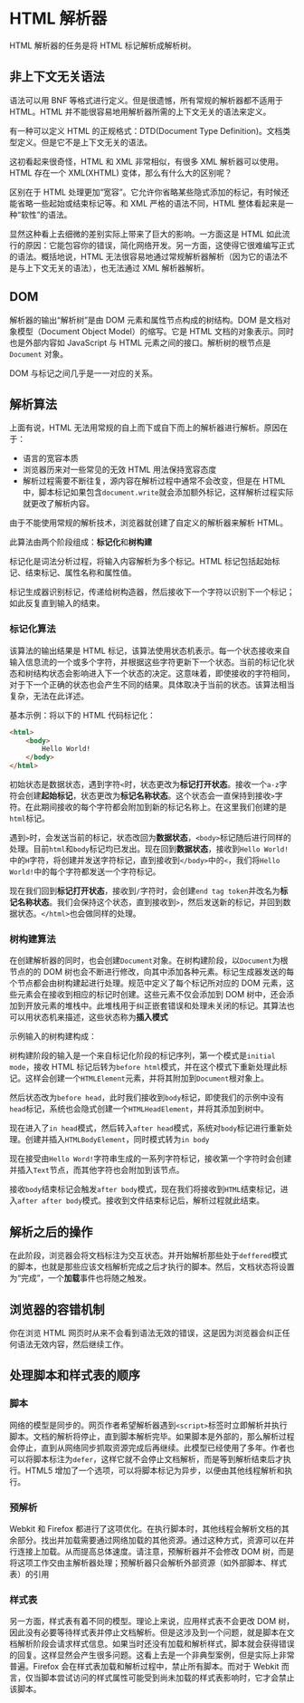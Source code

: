 # HTML 解析器

HTML 解析器的任务是将 HTML 标记解析成解析树。

## 非上下文无关语法

语法可以用 BNF 等格式进行定义。但是很遗憾，所有常规的解析器都不适用于 HTML。HTML 并不能很容易地用解析器所需的上下文无关的语法来定义。

有一种可以定义 HTML 的正规格式：DTD(Document Type Definition)。文档类型定义。但是它不是上下文无关的语法。

这初看起来很奇怪，HTML 和 XML 非常相似，有很多 XML 解析器可以使用。 HTML 存在一个 XML(XHTML) 变体，那么有什么大的区别呢？

区别在于 HTML 处理更加“宽容”。它允许你省略某些隐式添加的标记，有时候还能省略一些起始或结束标记等。和 XML 严格的语法不同，HTML 整体看起来是一种“软性”的语法。

显然这种看上去细微的差别实际上带来了巨大的影响。一方面这是 HTML 如此流行的原因：它能包容你的错误，简化网络开发。另一方面，这使得它很难编写正式的语法。概括地说，HTML 无法很容易地通过常规解析器解析（因为它的语法不是与上下文无关的语法），也无法通过 XML 解析器解析。

## DOM

解析器的输出“解析树”是由 DOM 元素和属性节点构成的树结构。DOM 是文档对象模型（Document Object Model）的缩写。它是 HTML 文档的对象表示。同时也是外部内容如 JavaScript 与 HTML 元素之间的接口。解析树的根节点是 `Document` 对象。

DOM 与标记之间几乎是一一对应的关系。

## 解析算法

上面有说，HTML 无法用常规的自上而下或自下而上的解析器进行解析。原因在于：
- 语言的宽容本质
- 浏览器历来对一些常见的无效 HTML 用法保持宽容态度
- 解析过程需要不断往复，源内容在解析过程中通常不会改变，但是在 HTML 中，脚本标记如果包含`document.write`就会添加额外标记，这样解析过程实际就更改了解析内容。

由于不能使用常规的解析技术，浏览器就创建了自定义的解析器来解析 HTML。

此算法由两个阶段组成：**标记化**和**树构建**

标记化是词法分析过程，将输入内容解析为多个标记。HTML 标记包括起始标记、结束标记、属性名称和属性值。

标记生成器识别标记，传递给树构造器，然后接收下一个字符以识别下一个标记；如此反复直到输入的结束。

### 标记化算法

该算法的输出结果是 HTML 标记，该算法使用状态机表示。每一个状态接收来自输入信息流的一个或多个字符，并根据这些字符更新下一个状态。当前的标记化状态和树结构状态会影响进入下一个状态的决定。这意味着，即使接收的字符相同，对于下一个正确的状态也会产生不同的结果。具体取决于当前的状态。该算法相当复杂，无法在此详述。

基本示例：将以下的 HTML 代码标记化：
```html
<html>
    <body>
        Hello World!
    </body>
</html>
```
初始状态是数据状态，遇到字符`<`时，状态更改为**标记打开状态**。接收一个`a-z`字符会创建**起始标记**，状态更改为**标记名称状态**。这个状态会一直保持到接收`>`字符。在此期间接收的每个字符都会附加到新的标记名称上。在这里我们创建的是`html`标记。

遇到`>`时，会发送当前的标记，状态改回为**数据状态**，`<body>`标记随后进行同样的处理。目前`html`和`body`标记均已发出。现在回到**数据状态**，接收到`Hello World!`中的`H`字符，将创建并发送字符标记，直到接收到`</body>`中的`<`，我们将`Hello World!`中的每个字符都发送一个字符标记。

现在我们回到**标记打开状态**，接收到`/`字符时，会创建`end tag token`并改名为**标记名称状态**。我们会保持这个状态，直到接收到`>`，然后发送新的标记，并回到数据状态。`</html>`也会做同样的处理。

### 树构建算法

在创建解析器的同时，也会创建`Document`对象。在树构建阶段，以`Document`为根节点的的 DOM 树也会不断进行修改，向其中添加各种元素。标记生成器发送的每个节点都会由树构建起进行处理。规范中定义了每个标记所对应的 DOM 元素，这些元素会在接收到相应的标记时创建。这些元素不仅会添加到 DOM 树中，还会添加到开放元素的堆栈中。此堆栈用于纠正嵌套错误和处理未关闭的标记。其算法也可以用状态机来描述，这些状态称为**插入模式**

示例输入的树构建构成：

树构建阶段的输入是一个来自标记化阶段的标记序列，第一个模式是`initial mode`，接收 HTML 标记后转为`before html`模式，并在这个模式下重新处理此标记。这样会创建一个`HTMLElement`元素，并将其附加到`Document`根对象上。

然后状态改为`before head`，此时我们接收到`body`标记，即使我们的示例中没有`head`标记，系统也会隐式创建一个`HTMLHeadElement`，并将其添加到树中。

现在进入了`in head`模式，然后转入`after head`模式，系统对`body`标记进行重新处理。创建并插入`HTMLBodyElement`，同时模式转为`in body`

现在接受由`Hello Word!`字符串生成的一系列字符标记，接收第一个字符时会创建并插入`Text`节点，而其他字符也会附加到该节点。

接收`body`结束标记会触发`after body`模式，现在我们将接收到`HTML`结束标记，进入`after after body`模式。接收到文件结束标记后，解析过程就此结束。

## 解析之后的操作

在此阶段，浏览器会将文档标注为交互状态。并开始解析那些处于`deffered`模式的脚本，也就是那些应该文档解析完成之后才执行的脚本。然后，文档状态将设置为“完成”，一个**加载**事件也将随之触发。

## 浏览器的容错机制

你在浏览 HTML 网页时从来不会看到语法无效的错误，这是因为浏览器会纠正任何语法无效内容，然后继续工作。

## 处理脚本和样式表的顺序

### 脚本

网络的模型是同步的。网页作者希望解析器遇到`<script>`标签时立即解析并执行脚本。文档的解析将停止，直到脚本解析完毕。如果脚本是外部的，那么解析过程会停止，直到从网络同步抓取资源完成后再继续。此模型已经使用了多年。作者也可以将脚本标注为`defer`，这样它就不会停止文档解析，而是等到解析结束后才执行。HTML5 增加了一个选项，可以将脚本标记为异步，以便由其他线程解析和执行。

### 预解析

Webkit 和 Firefox 都进行了这项优化。在执行脚本时，其他线程会解析文档的其余部分。找出并加载需要通过网络加载的其他资源。通过这种方式，资源可以在并行连接上加载。从而提高总体速度。请注意，预解析器并不会修改 DOM 树，而是将这项工作交由主解析器处理；预解析器只会解析外部资源（如外部脚本、样式表）的引用

### 样式表

另一方面，样式表有着不同的模型。理论上来说，应用样式表不会更改 DOM 树，因此没有必要等待样式表并停止文档解析。但是这涉及到一个问题，就是脚本在文档解析阶段会请求样式信息。如果当时还没有加载和解析样式，脚本就会获得错误的回复。这样显然会产生很多问题。这看上去是一个非典型案例，但是实际上非常普遍。Firefox 会在样式表加载和解析过程中，禁止所有脚本。而对于 Webkit 而言，仅当脚本尝试访问的样式属性可能受到尚未加载的样式表影响时，它才会禁止该脚本。